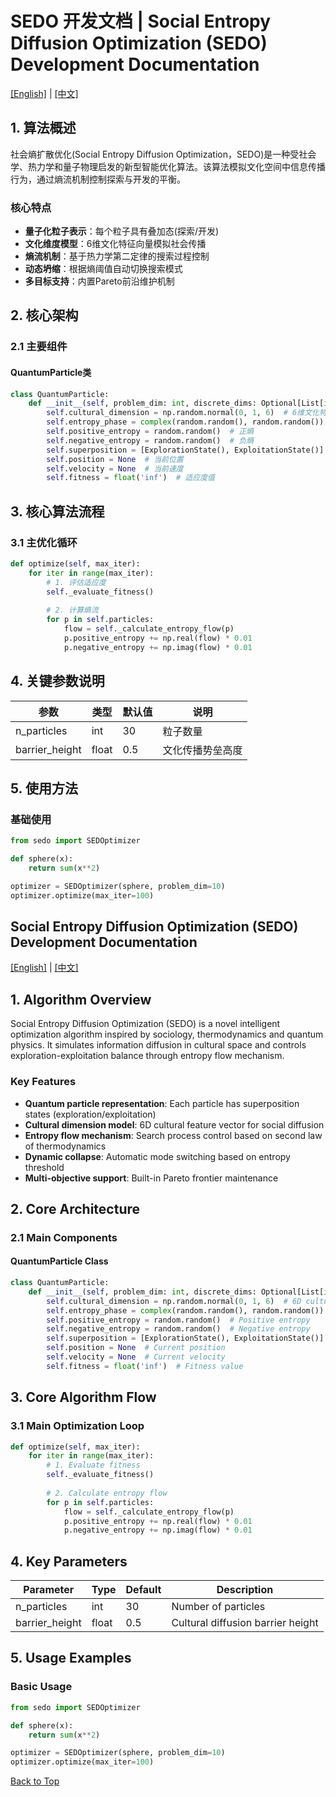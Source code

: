 # SEDO 开发文档 | Social Entropy Diffusion Optimization (SEDO) Development Documentation

[[English]](#english-version) | [[中文]](#chinese-version)

<a id="chinese-version"></a>

## 1. 算法概述

社会熵扩散优化(Social Entropy Diffusion Optimization，SEDO)是一种受社会学、热力学和量子物理启发的新型智能优化算法。该算法模拟文化空间中信息传播行为，通过熵流机制控制探索与开发的平衡。

### 核心特点

- **量子化粒子表示**：每个粒子具有叠加态(探索/开发)
- **文化维度模型**：6维文化特征向量模拟社会传播
- **熵流机制**：基于热力学第二定律的搜索过程控制
- **动态坍缩**：根据熵阈值自动切换搜索模式
- **多目标支持**：内置Pareto前沿维护机制

## 2. 核心架构

### 2.1 主要组件

#### QuantumParticle类
```python
class QuantumParticle:
    def __init__(self, problem_dim: int, discrete_dims: Optional[List[int]] = None):
        self.cultural_dimension = np.random.normal(0, 1, 6)  # 6维文化特征
        self.entropy_phase = complex(random.random(), random.random())  # 熵相位(复数)
        self.positive_entropy = random.random()  # 正熵
        self.negative_entropy = random.random()  # 负熵
        self.superposition = [ExplorationState(), ExploitationState()]  # 量子叠加态
        self.position = None  # 当前位置
        self.velocity = None  # 当前速度
        self.fitness = float('inf')  # 适应度值
```

## 3. 核心算法流程

### 3.1 主优化循环
```python
def optimize(self, max_iter):
    for iter in range(max_iter):
        # 1. 评估适应度
        self._evaluate_fitness()
        
        # 2. 计算熵流
        for p in self.particles:
            flow = self._calculate_entropy_flow(p)
            p.positive_entropy += np.real(flow) * 0.01
            p.negative_entropy += np.imag(flow) * 0.01
```

## 4. 关键参数说明

| 参数 | 类型 | 默认值 | 说明 |
|------|------|--------|------|
| n_particles | int | 30 | 粒子数量 |
| barrier_height | float | 0.5 | 文化传播势垒高度 |

## 5. 使用方法

### 基础使用
```python
from sedo import SEDOptimizer

def sphere(x):
    return sum(x**2)

optimizer = SEDOptimizer(sphere, problem_dim=10)
optimizer.optimize(max_iter=100)
```

<a id="english-version"></a>
## Social Entropy Diffusion Optimization (SEDO) Development Documentation

[[English]](#english-version) | [[中文]](#chinese-version)

## 1. Algorithm Overview

Social Entropy Diffusion Optimization (SEDO) is a novel intelligent optimization algorithm inspired by sociology, thermodynamics and quantum physics. It simulates information diffusion in cultural space and controls exploration-exploitation balance through entropy flow mechanism.

### Key Features

- **Quantum particle representation**: Each particle has superposition states (exploration/exploitation)
- **Cultural dimension model**: 6D cultural feature vector for social diffusion
- **Entropy flow mechanism**: Search process control based on second law of thermodynamics
- **Dynamic collapse**: Automatic mode switching based on entropy threshold
- **Multi-objective support**: Built-in Pareto frontier maintenance

## 2. Core Architecture

### 2.1 Main Components

#### QuantumParticle Class
```python
class QuantumParticle:
    def __init__(self, problem_dim: int, discrete_dims: Optional[List[int]] = None):
        self.cultural_dimension = np.random.normal(0, 1, 6)  # 6D cultural features
        self.entropy_phase = complex(random.random(), random.random())  # Entropy phase (complex)
        self.positive_entropy = random.random()  # Positive entropy
        self.negative_entropy = random.random()  # Negative entropy
        self.superposition = [ExplorationState(), ExploitationState()]  # Quantum superposition
        self.position = None  # Current position
        self.velocity = None  # Current velocity
        self.fitness = float('inf')  # Fitness value
```

## 3. Core Algorithm Flow

### 3.1 Main Optimization Loop
```python
def optimize(self, max_iter):
    for iter in range(max_iter):
        # 1. Evaluate fitness
        self._evaluate_fitness()
        
        # 2. Calculate entropy flow
        for p in self.particles:
            flow = self._calculate_entropy_flow(p)
            p.positive_entropy += np.real(flow) * 0.01
            p.negative_entropy += np.imag(flow) * 0.01
```

## 4. Key Parameters

| Parameter | Type | Default | Description |
|-----------|------|---------|-------------|
| n_particles | int | 30 | Number of particles |
| barrier_height | float | 0.5 | Cultural diffusion barrier height |

## 5. Usage Examples

### Basic Usage
```python
from sedo import SEDOptimizer

def sphere(x):
    return sum(x**2)

optimizer = SEDOptimizer(sphere, problem_dim=10)
optimizer.optimize(max_iter=100)
```

[Back to Top](#sedo-开发文档--social-entropy-diffusion-optimization-sedo-development-documentation)
